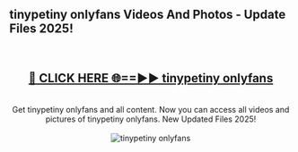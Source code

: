 <h2>tinypetiny onlyfans Videos And Photos - Update Files 2025!</h2>
<br>
<div align="center">
<h2><a href="https://linkcuts.com/hfmhzwbr" rel="nofollow">🔴 CLICK HERE 🌐==►► tinypetiny onlyfans</a></h2>
<br>
Get tinypetiny onlyfans and all content. Now you can access all videos and pictures of tinypetiny onlyfans. New Updated Files 2025!
<br>
<br>
<a href="https://linkcuts.com/hfmhzwbr" rel="nofollow" data-target="animated-image.originalLink"><img src="https://i.ibb.co.com/WyWwxjT/player-gif2.gif" alt="tinypetiny onlyfans" style="max-width: 100%; display: inline-block;" data-target="animated-image.originalImage"></a>
</div>
<br>